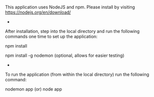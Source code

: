 ﻿This
application
uses
NodeJS and npm.
Please
install
by
visiting
https://nodejs.org/en/download/

-

After installation, step into the local directory and run the following commands one time to set up the application:

npm install 

npm install -g nodemon (optional, allows for easier testing)

-

To run the application (from within the local directory) run the following command:

nodemon app (or) node app
